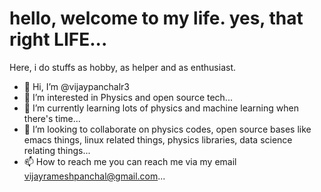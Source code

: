 # hello, welcome to my life. yes, that right LIFE...

Here, i do stuffs as hobby, as helper and as enthusiast.


- 👋 Hi, I’m @vijaypanchalr3
- 👀 I’m interested in Physics and open source tech...
- 🌱 I’m currently learning lots of physics and machine learning when there's time...
- 💞️ I’m looking to collaborate on physics codes, open source bases like emacs things, linux related things, physics libraries, data science relating things...
- 📫 How to reach me you can reach me via my email vijayrameshpanchal@gmail.com...

<!---
vijaypanchalr3/vijaypanchalr3 is a ✨ special ✨ repository because its `README.md` (this file) appears on your GitHub profile.
You can click the Preview link to take a look at your changes.
--->
